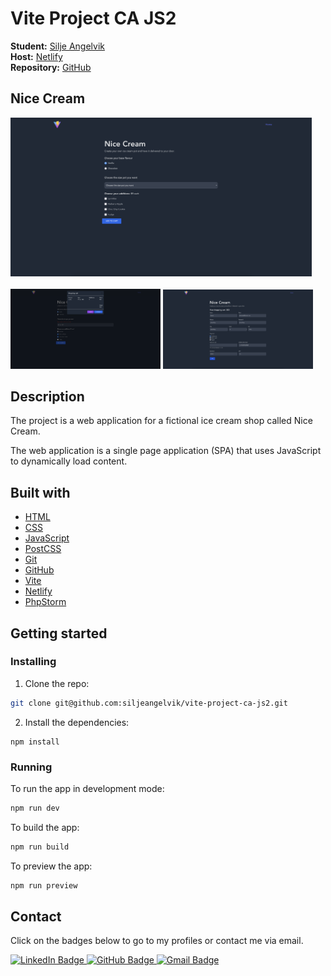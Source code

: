 # Vite Project CA JS2

**Student:** [Silje Angelvik](https://github.com/siljeangelvik)    
**Host:** [Netlify](https://vite-project-ca-js2.netlify.app/)  
**Repository:** [GitHub](https://github.com/siljeangelvik/vite-project-ca-js2)

## Nice Cream

<img src="./public/media/javascript2_resit_home.png" alt="Nice Cream Home Page" width="482"> <br/>  
<img src="./public/media/javascript2_resit_cart.png" alt="Nice Cream Shopping Cart Page" width="240"> <img src="./public/media/javascript2_resit_payment.png" alt="Nice Cream Payment Page" width="240">

## Description

The project is a web application for a fictional ice cream shop called Nice Cream. 

The web application is a single page application (SPA) that uses JavaScript to dynamically load content.

## Built with

- [HTML](https://developer.mozilla.org/en-US/docs/Web/HTML)
- [CSS](https://developer.mozilla.org/en-US/docs/Web/CSS)
- [JavaScript](https://developer.mozilla.org/en-US/docs/Web/JavaScript)
- [PostCSS](https://postcss.org/)
- [Git](https://training.github.com/downloads/github-git-cheat-sheet/)
- [GitHub](https://github.com/about)
- [Vite](https://vitejs.dev/)
- [Netlify](https://www.netlify.com/)
- [PhpStorm](https://www.jetbrains.com/phpstorm/)

## Getting started

### Installing

1. Clone the repo:

```bash
git clone git@github.com:siljeangelvik/vite-project-ca-js2.git
```

2. Install the dependencies:

```
npm install
```

### Running

To run the app in development mode:

```bash
npm run dev
```

To build the app:

```bash
npm run build
```

To preview the app:

```bash
npm run preview
```

## Contact

Click on the badges below to go to my profiles or contact me via email.

<a href = "https://www.linkedin.com/in/siljeangelvik/">
    <img src="https://img.shields.io/badge/LinkedIn-0A66C2.svg?style=for-the-badge&logo=LinkedIn&logoColor=white" alt="LinkedIn Badge" />
</a>
<a href = "https://github.com/siljeangelvik">
    <img src="https://img.shields.io/badge/GitHub-181717.svg?style=for-the-badge&logo=GitHub&logoColor=white" alt="GitHub Badge" />
</a>
<a href = "mailto: angelviksilje@gmail.com">
    <img src="https://img.shields.io/badge/Gmail-EA4335.svg?style=for-the-badge&logo=Gmail&logoColor=white" alt="Gmail Badge" />
</a>